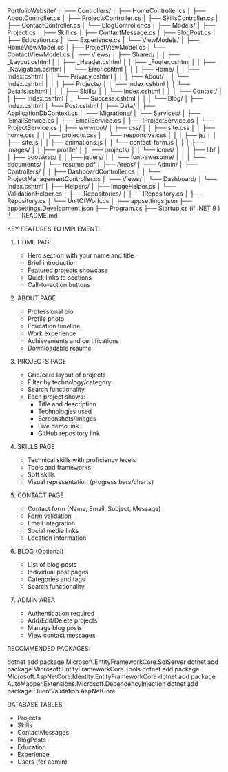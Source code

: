 ﻿PortfolioWebsite/
│
├── Controllers/
│   ├── HomeController.cs
│   ├── AboutController.cs
│   ├── ProjectsController.cs
│   ├── SkillsController.cs
│   ├── ContactController.cs
│   └── BlogController.cs
│
├── Models/
│   ├── Project.cs
│   ├── Skill.cs
│   ├── ContactMessage.cs
│   ├── BlogPost.cs
│   ├── Education.cs
│   ├── Experience.cs
│   └── ViewModels/
│       ├── HomeViewModel.cs
│       ├── ProjectViewModel.cs
│       └── ContactViewModel.cs
│
├── Views/
│   ├── Shared/
│   │   ├── _Layout.cshtml
│   │   ├── _Header.cshtml
│   │   ├── _Footer.cshtml
│   │   ├── _Navigation.cshtml
│   │   └── Error.cshtml
│   │
│   ├── Home/
│   │   ├── Index.cshtml
│   │   └── Privacy.cshtml
│   │
│   ├── About/
│   │   └── Index.cshtml
│   │
│   ├── Projects/
│   │   ├── Index.cshtml
│   │   └── Details.cshtml
│   │
│   ├── Skills/
│   │   └── Index.cshtml
│   │
│   ├── Contact/
│   │   ├── Index.cshtml
│   │   └── Success.cshtml
│   │
│   └── Blog/
│       ├── Index.cshtml
│       └── Post.cshtml
│
├── Data/
│   ├── ApplicationDbContext.cs
│   └── Migrations/
│
├── Services/
│   ├── IEmailService.cs
│   ├── EmailService.cs
│   ├── IProjectService.cs
│   └── ProjectService.cs
│
├── wwwroot/
│   ├── css/
│   │   ├── site.css
│   │   ├── home.css
│   │   ├── projects.css
│   │   └── responsive.css
│   │
│   ├── js/
│   │   ├── site.js
│   │   ├── animations.js
│   │   └── contact-form.js
│   │
│   ├── images/
│   │   ├── profile/
│   │   ├── projects/
│   │   └── icons/
│   │
│   ├── lib/
│   │   ├── bootstrap/
│   │   ├── jquery/
│   │   └── font-awesome/
│   │
│   └── documents/
│       └── resume.pdf
│
├── Areas/
│   └── Admin/
│       ├── Controllers/
│       │   ├── DashboardController.cs
│       │   └── ProjectManagementController.cs
│       └── Views/
│           └── Dashboard/
│               └── Index.cshtml
│
├── Helpers/
│   ├── ImageHelper.cs
│   └── ValidationHelper.cs
│
├── Repositories/
│   ├── IRepository.cs
│   ├── Repository.cs
│   └── UnitOfWork.cs
│
├── appsettings.json
├── appsettings.Development.json
├── Program.cs
├── Startup.cs (if .NET 9 )
└── README.md


KEY FEATURES TO IMPLEMENT:

1. HOME PAGE
   - Hero section with your name and title
   - Brief introduction
   - Featured projects showcase
   - Quick links to sections
   - Call-to-action buttons

2. ABOUT PAGE
   - Professional bio
   - Profile photo
   - Education timeline
   - Work experience
   - Achievements and certifications
   - Downloadable resume

3. PROJECTS PAGE
   - Grid/card layout of projects
   - Filter by technology/category
   - Search functionality
   - Each project shows:
     * Title and description
     * Technologies used
     * Screenshots/images
     * Live demo link
     * GitHub repository link

4. SKILLS PAGE
   - Technical skills with proficiency levels
   - Tools and frameworks
   - Soft skills
   - Visual representation (progress bars/charts)

5. CONTACT PAGE
   - Contact form (Name, Email, Subject, Message)
   - Form validation
   - Email integration
   - Social media links
   - Location information

6. BLOG (Optional)
   - List of blog posts
   - Individual post pages
   - Categories and tags
   - Search functionality

7. ADMIN AREA
   - Authentication required
   - Add/Edit/Delete projects
   - Manage blog posts
   - View contact messages


RECOMMENDED PACKAGES:

dotnet add package Microsoft.EntityFrameworkCore.SqlServer
dotnet add package Microsoft.EntityFrameworkCore.Tools
dotnet add package Microsoft.AspNetCore.Identity.EntityFrameworkCore
dotnet add package AutoMapper.Extensions.Microsoft.DependencyInjection
dotnet add package FluentValidation.AspNetCore


DATABASE TABLES:

- Projects
- Skills
- ContactMessages
- BlogPosts
- Education
- Experience
- Users (for admin)